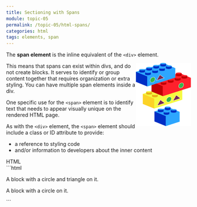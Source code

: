 ```yaml
---
title: Sectioning with Spans
module: topic-05
permalink: /topic-05/html-spans/
categories: html
tags: elements, span
---
```


<div class="divider-heading"></div>

The **span element** is the inline equivalent of the `<div>` element.

<div class="container-row">
  <img src="../img/legos-spans.png" alt="stacked building blocks with stickers representing span elements" title="Blocks can have multiple spans!" style="float: right; width: 150px; margin-top: 0;" />

  <p>This means that spans can exist within divs, and do not create blocks. It serves to identify or group content together that requires organization or extra styling. You can have multiple span elements inside a div.</p>

  <p>One specific use for the <code>&lt;span&gt;</code> element is to identify text that needs to appear visually unique on the rendered HTML page.</p>

  <p>As with the <code>&lt;div&gt;</code> element, the <code>&lt;span&gt;</code> element should include a class or ID attribute to provide:</p>

  <ul>
    <li>a reference to styling code</li>
    <li>and/or information to developers about the inner content</li>
  </ul>
</div>

<div id="code-heading">HTML</div>
```html
<div id="long-blue" class="long-block">
  <p>A block with a <span class="circle">circle</span> and <span class="triangle">triangle</span> on it.</p>
</div>

<div id="long-red" class="long-block">
  <p>A block with a <span class="circle">circle</span> on it.</p>
</div>
```

